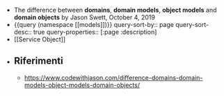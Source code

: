 - The difference between **domains**, **domain models**, **object models** and **domain objects** by Jason Swett, October 4, 2019
- {{query (namespace [[models]])}}
  query-sort-by:: page
  query-sort-desc:: true
  query-properties:: [:page :description]
- [[Service Object]]
- ## Riferimenti
	- https://www.codewithjason.com/difference-domains-domain-models-object-models-domain-objects/